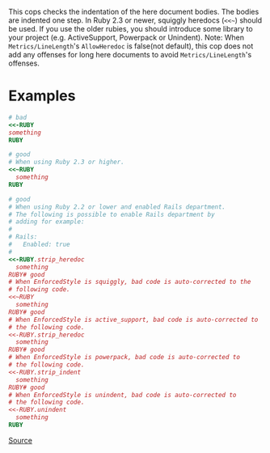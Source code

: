 
This cops checks the indentation of the here document bodies. The bodies
are indented one step.
In Ruby 2.3 or newer, squiggly heredocs (`<<~`) should be used. If you
use the older rubies, you should introduce some library to your project
(e.g. ActiveSupport, Powerpack or Unindent).
Note: When `Metrics/LineLength`'s `AllowHeredoc` is false(not default),
      this cop does not add any offenses for long here documents to
      avoid `Metrics/LineLength`'s offenses.

# Examples

```ruby
# bad
<<-RUBY
something
RUBY

# good
# When using Ruby 2.3 or higher.
<<~RUBY
  something
RUBY

# good
# When using Ruby 2.2 or lower and enabled Rails department.
# The following is possible to enable Rails department by
# adding for example:
#
# Rails:
#   Enabled: true
#
<<-RUBY.strip_heredoc
  something
RUBY# good
# When EnforcedStyle is squiggly, bad code is auto-corrected to the
# following code.
<<~RUBY
  something
RUBY# good
# When EnforcedStyle is active_support, bad code is auto-corrected to
# the following code.
<<-RUBY.strip_heredoc
  something
RUBY# good
# When EnforcedStyle is powerpack, bad code is auto-corrected to
# the following code.
<<-RUBY.strip_indent
  something
RUBY# good
# When EnforcedStyle is unindent, bad code is auto-corrected to
# the following code.
<<-RUBY.unindent
  something
RUBY
```

[Source](http://www.rubydoc.info/gems/rubocop/RuboCop/Cop/Layout/IndentHeredoc)